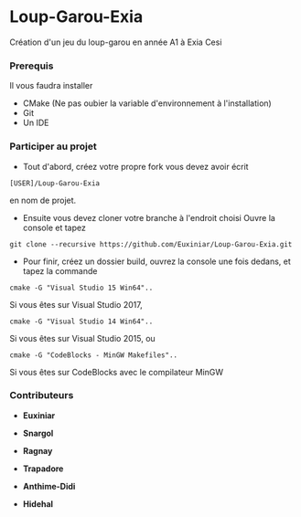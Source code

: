 # Loup-Garou-Exia
Création d'un jeu du loup-garou en année A1 à Exia Cesi

### Prerequis

Il vous faudra installer 
- CMake (Ne pas oubier la variable d'environnement à l'installation)
- Git
- Un IDE

### Participer au projet

- Tout d'abord, créez votre propre fork vous devez avoir écrit
```
[USER]/Loup-Garou-Exia
```
en nom de projet.

- Ensuite vous devez cloner votre branche à l'endroit choisi
Ouvre la console et tapez
```
git clone --recursive https://github.com/Euxiniar/Loup-Garou-Exia.git
```

- Pour finir, créez un dossier build, ouvrez la console une fois dedans, et tapez la commande
```
cmake -G "Visual Studio 15 Win64"..
```
Si vous êtes sur Visual Studio 2017,
```
cmake -G "Visual Studio 14 Win64"..
```
Si vous êtes sur Visual Studio 2015, ou
```
cmake -G "CodeBlocks - MinGW Makefiles"..
```
Si vous êtes sur CodeBlocks avec le compilateur MinGW

### Contributeurs
* **Euxiniar**

* **Snargol**

* **Ragnay**

* **Trapadore**

* **Anthime-Didi**

* **Hidehal**
